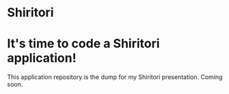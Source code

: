 # Shiritori

<h1>
  It's time to code a Shiritori application!
</h1>
    <p>
    This application repository is the dump for my Shiritori presentation. Coming soon.
    </p>
